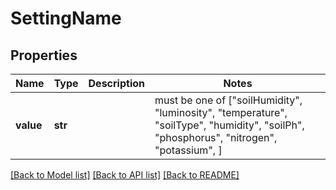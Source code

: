 # SettingName


## Properties
Name | Type | Description | Notes
------------ | ------------- | ------------- | -------------
**value** | **str** |  |  must be one of ["soilHumidity", "luminosity", "temperature", "soilType", "humidity", "soilPh", "phosphorus", "nitrogen", "potassium", ]

[[Back to Model list]](../README.md#documentation-for-models) [[Back to API list]](../README.md#documentation-for-api-endpoints) [[Back to README]](../README.md)


